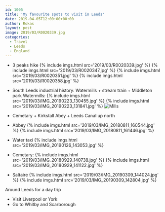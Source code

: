 ```yaml
---
id: 1005
title: 'My favourite spots to visit in Leeds'
date: 2019-04-05T12:00:00+00:00
author: Rokas
layout: post
image: 2019/03/R0020339.jpg
categories:
  - Travel
  - Leeds
  - England
---
```

* 3 peaks hike
{% include imgs.html src='2019/03/R0020339.jpg' %}
{% include imgs.html src='2019/03/R0020347.jpg' %}
{% include imgs.html src='2019/03/R0020351.jpg' %}
{% include imgs.html src='2019/03/R0020358.jpg' %}

* South Leeds industrial history: Watermills + stream train + Middleton park
Watermills:
{% include imgs.html src='2019/03/IMG_20190223_130455.jpg' %}
{% include imgs.html src='2019/03/IMG_20190223_131841.jpg' %}
![Mills](https://d1ra7kav7kguzj.cloudfront.net/VID_20190223_131816.gif)

* Cemetary + Kirkstall Abey + Leeds Canal up north
* Abbey
{% include imgs.html src='2019/03/IMG_20180811_160544.jpg' %}
{% include imgs.html src='2019/03/IMG_20180811_161446.jpg' %}

* Water taxi
{% include imgs.html src='2019/03/IMG_20190126_143053.jpg' %}

* Cemetary:
{% include imgs.html src='2019/03/IMG_20180929_140738.jpg' %}
{% include imgs.html src='2019/03/IMG_20180929_141122.jpg' %}

* Saltaire
{% include imgs.html src='2019/03/IMG_20190309_144024.jpg' %}
{% include imgs.html src='2019/03/IMG_20190309_142804.jpg' %}

Around Leeds for a day trip
* Visit Liverpool or York
* Go to Whitby and Scarborough

